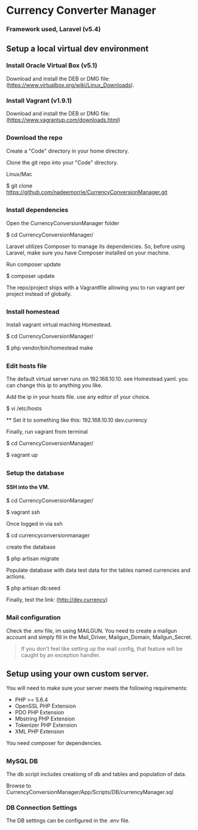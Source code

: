 # Currency Converter Manager

### Framework used, Laravel (v5.4)

## Setup a local virtual dev environment

### Install Oracle Virtual Box (v5.1)
Download and install the DEB or DMG file: (https://www.virtualbox.org/wiki/Linux_Downloads).

### Install Vagrant (v1.9.1)
Download and install the DEB or DMG file: (https://www.vagrantup.com/downloads.html)

##

### Download the repo
Create a "Code" directory in your home directory.

Clone the git repo into your "Code" directory.

Linux/Mac

<addr>$ git clone https://github.com/nadeemorrie/CurrencyConversionManager.git

##

### Install dependencies

Open the CurrencyConversionManager folder

$ cd CurrencyConversionManager/

Laravel utilizes Composer to manage its dependencies. So, before using Laravel, make sure you have Composer installed on your machine.

Run composer update

$ composer update

The repo/project ships with a Vagrantfile allowing you to run vagrant per project instead of globally.

##

### Install homestead

Install vagrant virtual maching Homestead.

$ cd CurrencyConversionManager/

$ php vendor/bin/homestead make

##

### Edit hosts file

The default virtual server runs on 192.168.10.10. see Homestead.yaml. you can change this ip to anything you like.

Add the ip in your hosts file. use any editor of your choice.

$ vi /etc/hosts

** Set it to something like this: 192.168.10.10 dev.currency

Finally, run vagrant from terminal

$ cd CurrencyConversionManager/

$ vagrant up

##

### Setup the database

#### SSH into the VM.
$ cd CurrencyConversionManager/

$ vagrant ssh

Once logged in via ssh

$ cd currencyconversionmanager

create the database

$ php artisan migrate

Populate database with data test data for the tables named currencies and actions.

$ php artisan db:seed

Finally, test the link: (http://dev.currency)

##

### Mail configuration
Check the .env file, im using MAILGUN. You need to create a mailgun account and simply fill in the
Mail_Driver, Mailgun_Domain, Mailgun_Secret.
> If you don't feel like setting up the mail config, that feature will be caught by an exception handler.

##

## Setup using your own custom server.

You will need to make sure your server meets the following requirements:

* PHP >= 5.6.4
* OpenSSL PHP Extension
* PDO PHP Extension
* Mbstring PHP Extension
* Tokenizer PHP Extension
* XML PHP Extension

You need composer for dependencies.

##

### MySQL DB

The db script includes creationg of db and tables and population of data.

Browse to CurrencyConversionManager/App/Scripts/DB/currencyManager.sql

### DB Connection Settings
The DB settings can be configured in the .env file.
